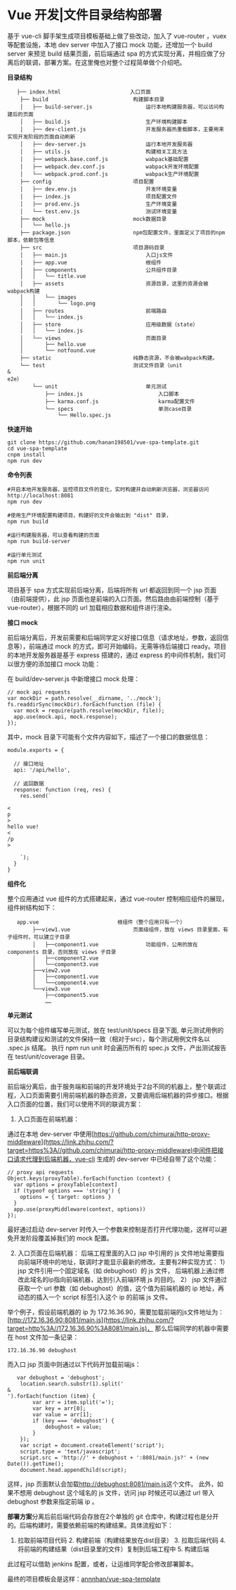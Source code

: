 # Vue 开发\|文件目录结构部署

基于 vue-cli 脚手架生成项目模板基础上做了些改动，加入了 vue-router ，vuex 等配套设施，本地 dev server 中加入了接口 mock 功能，还增加一个 build server 来预览 build 结果页面，前后端通过 spa 的方式实现分离，并相应做了分离后的联调，部署方案。在这里俺也对整个过程简单做个介绍吧。



**目录结构**

```
   ├── index.html                      入口页面
    ├── build                           构建脚本目录
    │   ├── build-server.js                 运行本地构建服务器，可以访问构建后的页面
    │   ├── build.js                        生产环境构建脚本
    │   ├── dev-client.js                   开发服务器热重载脚本，主要用来实现开发阶段的页面自动刷新
    │   ├── dev-server.js                   运行本地开发服务器
    │   ├── utils.js                        构建相关工具方法
    │   ├── webpack.base.conf.js            wabpack基础配置
    │   ├── webpack.dev.conf.js             wabpack开发环境配置
    │   └── webpack.prod.conf.js            wabpack生产环境配置
    ├── config                          项目配置
    │   ├── dev.env.js                      开发环境变量
    │   ├── index.js                        项目配置文件
    │   ├── prod.env.js                     生产环境变量
    │   └── test.env.js                     测试环境变量
    ├── mock                            mock数据目录
    │   └── hello.js
    ├── package.json                    npm包配置文件，里面定义了项目的npm脚本，依赖包等信息
    ├── src                             项目源码目录    
    │   ├── main.js                         入口js文件
    │   ├── app.vue                         根组件
    │   ├── components                      公共组件目录
    │   │   └── title.vue
    │   ├── assets                          资源目录，这里的资源会被wabpack构建
    │   │   └── images
    │   │       └── logo.png
    │   ├── routes                          前端路由
    │   │   └── index.js
    │   ├── store                           应用级数据（state）
    │   │   └── index.js
    │   └── views                           页面目录
    │       ├── hello.vue
    │       └── notfound.vue
    ├── static                          纯静态资源，不会被wabpack构建。
    └── test                            测试文件目录（unit
&
e2e）
        └── unit                            单元测试
            ├── index.js                        入口脚本
            ├── karma.conf.js                   karma配置文件
            └── specs                           单测case目录
                └── Hello.spec.js

```

  


**快速开始**

```
git clone https://github.com/hanan198501/vue-spa-template.git
cd vue-spa-template
cnpm install
npm run dev

```

  


**命令列表**

```
#开启本地开发服务器，监控项目文件的变化，实时构建并自动刷新浏览器，浏览器访问 http://localhost:8081
npm run dev

#使用生产环境配置构建项目，构建好的文件会输出到 "dist" 目录，
npm run build

#运行构建服务器，可以查看构建的页面
npm run build-server

#运行单元测试
npm run unit

```

  


**前后端分离**

项目基于 spa 方式实现前后端分离，后端将所有 url 都返回到同一个 jsp 页面（由前端提供），此 jsp 页面也是前端的入口页面。然后路由由前端控制（基于vue-router），根据不同的 url 加载相应数据和组件进行渲染。

**接口 mock**

前后端分离后，开发前需要和后端同学定义好接口信息（请求地址，参数，返回信息等），前端通过 mock 的方式，即可开始编码，无需等待后端接口 ready。项目的本地开发服务器是基于 express 搭建的，通过 express 的中间件机制，我们可以很方便的添加接口 mock 功能：

在 build/dev-server.js 中新增接口 mock 处理：

```
// mock api requests
var mockDir = path.resolve(__dirname, '../mock');
fs.readdirSync(mockDir).forEach(function (file) {
  var mock = require(path.resolve(mockDir, file));
  app.use(mock.api, mock.response);
});

```

  


其中，mock 目录下可能有个文件内容如下，描述了一个接口的数据信息：

    module.exports = {

      // 接口地址
      api: '/api/hello',

      // 返回数据
      response: function (req, res) {
        res.send(`

    <
    p
    >
    hello vue!
    <
    /p
    >

        `);
      }
    }


  


**组件化**

整个应用通过 vue 组件的方式搭建起来，通过 vue-router 控制相应组件的展现，组件树结构如下：

```
   app.vue                         根组件（整个应用只有一个）
        ├──view1.vue                    页面级组件，放在 views 目录里面，有子组件时，可以建立子目录
        │   ├──component1.vue               功能组件，公用的放在 components 目录，否则放在 views 子目录
        │   ├──component2.vue
        │   └──component3.vue
        ├──view2.vue
        │   ├──component1.vue
        │   └──component4.vue
        └──view3.vue
            ├──component5.vue
            ……

```

  


**单元测试**

可以为每个组件编写单元测试，放在 test/unit/specs 目录下面, 单元测试用例的目录结构建议和测试的文件保持一致（相对于src），每个测试用例文件名以 .spec.js 结尾。 执行 npm run unit 时会遍历所有的 spec.js 文件，产出测试报告在 test/unit/coverage 目录。

**前后端联调**

前后端分离后，由于服务端和前端的开发环境处于2台不同的机器上，整个联调过程，入口页面需要引用前端机器的静态资源，又要调用后端机器的异步接口。根据入口页面的位置，我们可以使用不同的联调方案：

1. 入口页面在前端机器：

通过在本地 dev-server 中使用[https://github.com/chimurai/http-proxy-middleware](https://link.zhihu.com/?target=https%3A//github.com/chimurai/http-proxy-middleware)中间件把接口请求代理到后端机器，vue-cli 生成的 dev-server 中已经自带了这个功能：

```
// proxy api requests
Object.keys(proxyTable).forEach(function (context) {
  var options = proxyTable[context]
  if (typeof options === 'string') {
    options = { target: options }
  }
  app.use(proxyMiddleware(context, options))
});

```

最好通过启动 dev-server 时传入一个参数来控制是否打开代理功能，这样可以避免开发阶段覆盖掉我们的 mock 配置。

2. 入口页面在后端机器： 后端工程里面的入口 jsp 中引用的 js 文件地址需要指向前端环境中的地址，联调时才能显示最新的修改。主要有2种实现方式： 1） jsp 文件引用一个固定域名（如 debughost）的 js 文件， 后端机器上通过修改此域名的ip指向前端机器，达到引入前端环境 js 的目的。 2） jsp 文件通过获取一个 url 参数（如 debughost）的值，这个值为前端机器的 ip 地址，再动态的插入一个 script 标签引入这个 ip 的前端 js 文件。

举个例子，假设前端机器的 ip 为 172.16.36.90，需要加载前端的js文件地址为：[http://172.16.36.90:8081/main.js](https://link.zhihu.com/?target=http%3A//172.16.36.90%3A8081/main.js)， 那么后端同学的机器中需要在 host 文件加一条记录：

```
172.16.36.90 debughost

```

  


而入口 jsp 页面中则通过以下代码开加载前端js：

```
   var debughost = 'debughost';
    location.search.substr(1).split('
&
').forEach(function (item) {
        var arr = item.split('=');
        var key = arr[0];
        var value = arr[1];
        if (key === 'debughost') {
            debughost = value;
        }
    });
    var script = document.createElement('script');
    script.type = 'text/javascript';
    script.src = 'http://' + debughost + ':8081/main.js?' + (new Date()).getTime();
    document.head.appendChild(script);

```

这样，jsp 页面默认会加载[http://debughost:8081/main.js](https://link.zhihu.com/?target=http%3A//debughost%3A8081/main.js)这个文件。 此外，如果不想用 debughost 这个域名的 js 文件，访问 jsp 时候还可以通过 url 带入 debughost 参数来指定前端 ip 。

**部署方案**分离后前后端代码会存放在2个单独的 git 仓库中，构建过程也是分开的。后端构建时，需要依赖前端的构建结果。具体流程如下：

1. 拉取前端项目代码 2. 构建前端（构建结果放在dist目录） 3. 拉取后端代码 4. 将前端的构建结果（dist目录里的文件）复制到后端工程中 5. 构建后端

此过程可以借助 jenkins 配置，或者，让运维同学配合修改部署脚本。

最终的项目模板会是这样：[annnhan/vue-spa-template](https://link.zhihu.com/?target=https%3A//github.com/annnhan/vue-spa-template)



